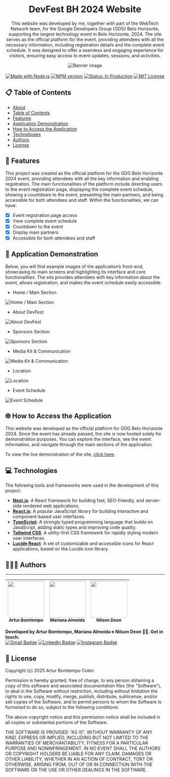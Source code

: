 <div  align="center" id="about">
	<h1 align="center">
        DevFest BH 2024 Website
    </h1>
    <p align="center">
        This website was developed by me, together with part of the WebTech Network team, for the Google Developers Group (GDG) Belo Horizonte, supporting the largest technology event in Belo Horizonte, 2024. The site serves as the official platform for the event, providing attendees with all the necessary information, including registration details and the complete event schedule. It was designed to offer a seamless and engaging experience for visitors, ensuring easy access to event updates, sessions, and activities.
    </p>
	<img 
        src="./resources/banner/banner.jpeg"
        alt="Banner image"
    />
</div>
<br>
<div align="center">
    <a href="https://nextjs.org/docs" target="_blank"><img src="https://img.shields.io/badge/made_with-Next.js-lightgray" alt="Made with Node.js"></a>
    <a href="https://github.com/arturbomtempo-dev/devfest-bh-website" target="_blank"><img src="https://img.shields.io/badge/npm-v11.3.0-blue" alt="NPM version"></a>
    <a href="https://demo-devfestbh-2024.vercel.app" target="_blank"><img src="https://img.shields.io/badge/status-in_production-green" alt="Status: In Production"></a>
    <a href="https://github.com/arturbomtempo-dev/devfest-bh-website/blob/main/LICENSE.md" target="_blank"><img src="https://img.shields.io/badge/license-MIT-red" alt="MIT License"></a>
</div>

<div id="table-of-contents"></div>

## 📋 Table of Contents

-   [About](#about)
-   [Table of Contents](#table-of-contents)
-   [Features](#features)
-   [Application Demonstration](#application-demonstration)
-   [How to Access the Application](#how-access-application)
-   [Technologies](#technologies)
-   [Authors](#author)
-   [License](#license)

<div id="features"></div>

## 📝 Features

This project was created as the official platform for the GDG Belo Horizonte 2024 event, providing attendees with all the key information and enabling registration. The main functionalities of the platform include directing users to the event registration page, displaying the complete event schedule, showing a countdown to the event, presenting the main partners, and being accessible for both attendees and staff. Within the functionalities, we can have:

-   [x] Event registration page access
-   [x] View complete event schedule
-   [x] Countdown to the event
-   [x] Display main partners
-   [x] Accessible for both attendees and staff

<div id="application-demonstration"></div>

## 📲 Application Demonstration

Below, you will find example images of the application’s front-end, showcasing its main screens and highlighting its interface and core functionalities. The site provides attendees with key information about the event, allows registration, and makes the event schedule easily accessible.

-   Home / Main Section

![Home / Main Section](./resources/screenshots/main-section.png)

-   About DevFest

![About DevFest](./resources/screenshots/about-section.png)

-   Sponsors Section

![Sponsors Section](./resources/screenshots/sponsors-section.png)

-   Media Kit & Communication

![Media Kit & Communication](./resources/screenshots/contact-section.png)

-   Location

![Location](./resources/screenshots/location-section.png)

-   Event Schedule

![Event Schedule](./resources/screenshots/schedule-page.png)

<div id="how-access-application"></div>

## 🌐 How to Access the Application

This website was developed as the official platform for GDG Belo Horizonte 2024. Since the event has already passed, the site is now hosted solely for demonstration purposes. You can explore the interface, see the event information, and navigate through the main sections of the application.

To view the live demonstration of the site, [click here](https://demo-devfestbh-2024.vercel.app).

<div id="technologies"></div>

## 💻 Technologies

The following tools and frameworks were used in the development of this project:

-   [**Next.js**](https://nextjs.org/docs): A React framework for building fast, SEO-friendly, and server-side rendered web applications.
-   [**React.js**](https://react.dev/learn): A popular JavaScript library for building interactive and component-based user interfaces.
-   [**TypeScript**](https://www.typescriptlang.org/docs): A strongly typed programming language that builds on JavaScript, adding static types and improving code quality.
-   [**Tailwind CSS**](https://tailwindcss.com/docs): A utility-first CSS framework for rapidly styling modern user interfaces.
-   [**Lucide React**](https://lucide.dev/docs/react): A set of customizable and accessible icons for React applications, based on the Lucide icon library.

<div id="author"></div>

## 👨🏻‍💻 Authors

---

| [<img loading="lazy" src="https://avatars.githubusercontent.com/u/96635074?v=4" width=115><br><sub>Artur Bomtempo</sub>](https://arturbomtempo.dev/) | [<img loading="lazy" src="https://avatars.githubusercontent.com/u/97293831?v=4" width=115><br><sub>Mariana Almeida</sub>](https://www.marialmeida.site/pt) | [<img loading="lazy" src="https://avatars.githubusercontent.com/u/81258205?v=4" width=115><br><sub>Nilson Deon</sub>](https://www.linkedin.com/in/nilson-deon/) |
| :--------------------------------------------------------------------------------------------------------------------------------------------------: | :--------------------------------------------------------------------------------------------------------------------------------------------------------: | :-------------------------------------------------------------------------------------------------------------------------------------------------------------: |

**Developed by Artur Bomtempo, Mariana Almeida e Nilson Deon 👋🏻. Get in touch:**  
[![Gmail Badge](https://img.shields.io/badge/-arturbcolen@gmail.com-D14836?style=flat-square&logo=Gmail&logoColor=white&link=mailto:arturbcolen@gmail.com)](mailto:arturbcolen@gmail.com)
[![LinkedIn Badge](https://img.shields.io/badge/-Artur%20Bomtempo-0A66C2?style=flat-square&logo=LinkedIn&logoColor=white&link=https://www.linkedin.com/in/artur-bomtempo/)](https://www.linkedin.com/in/artur-bomtempo/)
[![Instagram Badge](https://img.shields.io/badge/-@arturbomtempo.dev-E4405F?style=flat-square&logo=Instagram&logoColor=white&link=https://www.instagram.com/arturbomtempo.dev/)](https://www.instagram.com/arturbomtempo.dev/)

<div id="license"></div>

## 📜 License

Copyright (c) 2025 Artur Bomtempo Colen

Permission is hereby granted, free of charge, to any person obtaining a copy
of this software and associated documentation files (the "Software"), to deal
in the Software without restriction, including without limitation the rights
to use, copy, modify, merge, publish, distribute, sublicense, and/or sell
copies of the Software, and to permit persons to whom the Software is
furnished to do so, subject to the following conditions:

The above copyright notice and this permission notice shall be included in all
copies or substantial portions of the Software.

THE SOFTWARE IS PROVIDED "AS IS", WITHOUT WARRANTY OF ANY KIND, EXPRESS OR
IMPLIED, INCLUDING BUT NOT LIMITED TO THE WARRANTIES OF MERCHANTABILITY,
FITNESS FOR A PARTICULAR PURPOSE AND NONINFRINGEMENT. IN NO EVENT SHALL THE
AUTHORS OR COPYRIGHT HOLDERS BE LIABLE FOR ANY CLAIM, DAMAGES OR OTHER
LIABILITY, WHETHER IN AN ACTION OF CONTRACT, TORT OR OTHERWISE, ARISING FROM,
OUT OF OR IN CONNECTION WITH THE SOFTWARE OR THE USE OR OTHER DEALINGS IN THE
SOFTWARE.
